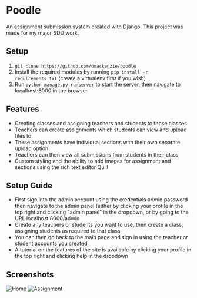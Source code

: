 # Poodle

An assignment submission system created with Django. This project was made for my major SDD work.

## Setup
1.  `git clone https://github.com/omackenzie/poodle`
2.  Install the required modules by running `pip install -r requirements.txt` (create a virtualenv first if you wish)
3.  Run `python manage.py runserver` to start the server, then navigate to localhost:8000 in the browser

## Features
 - Creating classes and assigning teachers and students to those classes
 - Teachers can create assignments which students can view and upload files to
 - These assignments have individual sections with their own separate upload option
 - Teachers can then view all submissions from students in their class
 - Custom styling and the ability to add images for assignment and sections using the rich text editor Quill

## Setup Guide
 - First sign into the admin account using the credentials admin:password then navigate to the admin panel (either by clicking your profile in the top right and clicking "admin panel" in the dropdown, or by going to the URL localhost:8000/admin
 - Create any teachers or students you want to use, then create a class, assigning students as required to that class
 - You can then go back to the main page and sign in using the teacher or student accounts you created
 - A tutorial on the features of the site is available by clicking your profile in the top right and clicking help in the dropdown

## Screenshots
![Home](https://user-images.githubusercontent.com/30273552/188298163-8958436e-68ae-46dc-9f7b-439ba2d786f5.PNG)
![Assignment](https://user-images.githubusercontent.com/30273552/188298375-56d00f29-4e25-45e8-a793-270dec06efc5.PNG)
